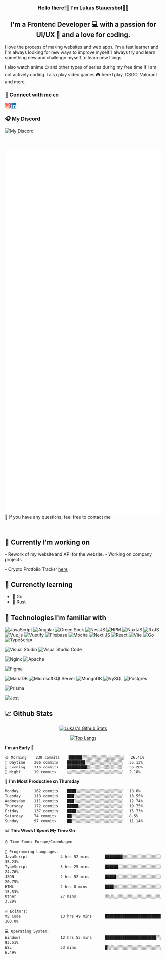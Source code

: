 <h3 align="center">
Hello there!👋 I'm <a target="_blank" href="https://stauersbol.me" rel="noreferrer">Lukas Stauersbøl</a>🙍‍♂️
</h3>

<h2 align="center">
I'm a Frontend Developer 💻 with a passion for UI/UX 🎨 and a love for coding.
</h2>

I love the process of making websites and web apps. I'm a fast learner and I'm always looking for new ways to improve myself.
I always try and learn something new and challenge myself to learn new things.

I also watch anime 📺 and other types of series during my free time if I am not actively coding. I also play video games 🎮 here I play, CSGO, Valorant and more.

### 🔗 Connect with me on
<a href="https://www.linkedin.com/in/lukas-stauersbol/" target="_blank"><img align="left" src="https://raw.githubusercontent.com/Slash1y/Slash1y/main/images/instagram.svg" alt="Lukas Stauersbøl | LinkedIn" width="18px"/></a>
<a href="https://www.instagram.com/lukas_stauersbol" target="_blank"><img align="left" src="https://raw.githubusercontent.com/Slash1y/Slash1y/main/images/linkedin.svg" alt="Lukas Stauersbøl | Instagram" width="18px"/></a>

<br/>

<p align="left">
<h3 align="left">🎧 My Discord</h3>
<img align="left" height="70px" src="https://discord.c99.nl/widget/theme-2/147806323323568128.png" alt="My Discord" />
</p>
<a href="https://anilist.co/user/slashiy/"><img align="right" width="500px" src="metrics.plugin.personal.anilist.svg" /></a>

<br/>
<br/>
<br/>
<p align="left">
💬 If you have any questions, feel free to contact me.
</p>

<br/>
<h2 align="left"> 🔭 Currently I'm working on</h2>
<p align="left">
- Rework of my website and API for the website.
- Working on company projects
 </p>
 <p align="left">
- Crypto Protfolio Tracker <a href=""https://github.com/thomasnyma/crypto-portfolio-tracker>here</a>
</p>
 
## 🌱 Currenctly learning
- 💙 Go
- 🧡 Rust

## 💼 Technologies I'm familiar with
![JavaScript](https://img.shields.io/badge/javascript-%23323330.svg?style=for-the-badge&logo=javascript&logoColor=%23F7DF1E)
![Angular](https://img.shields.io/badge/angular-%23DD0031.svg?style=for-the-badge&logo=angular&logoColor=white)
![Green Sock](https://img.shields.io/badge/green%20sock-88CE02?style=for-the-badge&logo=greensock&logoColor=white)
![NestJS](https://img.shields.io/badge/nestjs-%23E0234E.svg?style=for-the-badge&logo=nestjs&logoColor=white)
![NPM](https://img.shields.io/badge/NPM-%23000000.svg?style=for-the-badge&logo=npm&logoColor=white)
![NuxtJS](https://img.shields.io/badge/Nuxt-black?style=for-the-badge&logo=nuxt.js&logoColor=white)
![RxJS](https://img.shields.io/badge/rxjs-%23B7178C.svg?style=for-the-badge&logo=reactivex&logoColor=white)
![Vue.js](https://img.shields.io/badge/vuejs-%2335495e.svg?style=for-the-badge&logo=vuedotjs&logoColor=%234FC08D)
![Vuetify](https://img.shields.io/badge/Vuetify-1867C0?style=for-the-badge&logo=vuetify&logoColor=AEDDFF)
![Firebase](https://img.shields.io/badge/firebase-ffca28?style=for-the-badge&logo=firebase&logoColor=black)
![Mocha](https://img.shields.io/badge/Mocha-8D6748?style=for-the-badge&logo=Mocha&logoColor=white)
![Next JS](https://img.shields.io/badge/next.js-000000?style=for-the-badge&logo=nextdotjs&logoColor=white)
![React](https://img.shields.io/badge/React-20232A?style=for-the-badge&logo=react&logoColor=61DAFB)
![Vite]( 	https://img.shields.io/badge/Vite-B73BFE?style=for-the-badge&logo=vite&logoColor=FFD62E)
![Go](https://img.shields.io/static/v1?style=for-the-badge&message=Go&color=00ADD8&logo=Go&logoColor=FFFFFF&label=)
![TypeScript](https://img.shields.io/static/v1?style=for-the-badge&message=TypeScript&color=3178C6&logo=TypeScript&logoColor=FFFFFF&label=)

![Visual Studio](https://img.shields.io/badge/Visual%20Studio-5C2D91.svg?style=for-the-badge&logo=visual-studio&logoColor=white)
![Visual Studio Code](https://img.shields.io/badge/Visual%20Studio%20Code-0078d7.svg?style=for-the-badge&logo=visual-studio-code&logoColor=white)

![Nginx](https://img.shields.io/badge/nginx-%23009639.svg?style=for-the-badge&logo=nginx&logoColor=white)
![Apache](https://img.shields.io/badge/apache-%23D42029.svg?style=for-the-badge&logo=apache&logoColor=white)

![Figma](https://img.shields.io/badge/Figma-F24E1E?style=for-the-badge&logo=figma&logoColor=white)

![MariaDB](https://img.shields.io/badge/MariaDB-003545?style=for-the-badge&logo=mariadb&logoColor=white)
![MicrosoftSQLServer](https://img.shields.io/badge/Microsoft%20SQL%20Sever-CC2927?style=for-the-badge&logo=microsoft%20sql%20server&logoColor=white)
![MongoDB](https://img.shields.io/badge/MongoDB-%234ea94b.svg?style=for-the-badge&logo=mongodb&logoColor=white)
![MySQL](https://img.shields.io/badge/mysql-%2300f.svg?style=for-the-badge&logo=mysql&logoColor=white)
![Postgres](https://img.shields.io/badge/postgres-%23316192.svg?style=for-the-badge&logo=postgresql&logoColor=white)

![Prisma](https://img.shields.io/badge/Prisma-3982CE?style=for-the-badge&logo=Prisma&logoColor=white)

![Jest](https://img.shields.io/badge/-jest-%23C21325?style=for-the-badge&logo=jest&logoColor=white)


## 📈 Github Stats
<p align="center">
<a href="https://github.com/slash1y" target="_blank"><img width="450px" src="https://github-readme-stats.vercel.app/api?username=stauersbol&count_private=true&show_icons=true&theme=vue" alt="Lukas's Github Stats" /></a>
</p>
<p align="center">
<a href="https://github.com/slash1y" target="_blank"><img src="https://github-readme-stats.vercel.app/api/top-langs?username=stauersbol&layout=compact&langs_count=8&theme=vue" alt="Top Langs" /></a>
</p>

<!--START_SECTION:waka-->
**I'm an Early 🐤** 

```text
🌞 Morning    230 commits    ██████░░░░░░░░░░░░░░░░░░░   26.41% 
🌆 Daytime    306 commits    ████████░░░░░░░░░░░░░░░░░   35.13% 
🌃 Evening    316 commits    █████████░░░░░░░░░░░░░░░░   36.28% 
🌙 Night      19 commits     ░░░░░░░░░░░░░░░░░░░░░░░░░   2.18%

```
📅 **I'm Most Productive on Thursday** 

```text
Monday       162 commits    ████░░░░░░░░░░░░░░░░░░░░░   18.6% 
Tuesday      118 commits    ███░░░░░░░░░░░░░░░░░░░░░░   13.55% 
Wednesday    111 commits    ███░░░░░░░░░░░░░░░░░░░░░░   12.74% 
Thursday     172 commits    █████░░░░░░░░░░░░░░░░░░░░   19.75% 
Friday       137 commits    ████░░░░░░░░░░░░░░░░░░░░░   15.73% 
Saturday     74 commits     ██░░░░░░░░░░░░░░░░░░░░░░░   8.5% 
Sunday       97 commits     ██░░░░░░░░░░░░░░░░░░░░░░░   11.14%

```


📊 **This Week I Spent My Time On** 

```text
⌚︎ Time Zone: Europe/Copenhagen

💬 Programming Languages: 
JavaScript               4 hrs 52 mins       ████████░░░░░░░░░░░░░░░░░   35.23% 
TypeScript               3 hrs 25 mins       ██████░░░░░░░░░░░░░░░░░░░   24.76% 
JSON                     2 hrs 52 mins       █████░░░░░░░░░░░░░░░░░░░░   20.75% 
HTML                     2 hrs 8 mins        ████░░░░░░░░░░░░░░░░░░░░░   15.53% 
Other                    27 mins             ░░░░░░░░░░░░░░░░░░░░░░░░░   3.29%

🔥 Editors: 
VS Code                  13 hrs 49 mins      █████████████████████████   100.0%

💻 Operating System: 
Windows                  12 hrs 55 mins      ███████████████████████░░   93.51% 
WSL                      53 mins             █░░░░░░░░░░░░░░░░░░░░░░░░   6.49%

```


<!--END_SECTION:waka-->

